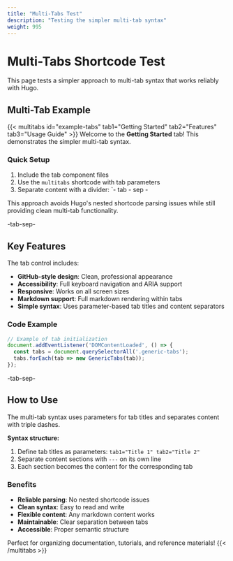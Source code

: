 ```yaml
---
title: "Multi-Tabs Test"
description: "Testing the simpler multi-tab syntax"
weight: 995
---
```


# Multi-Tabs Shortcode Test

This page tests a simpler approach to multi-tab syntax that works reliably with Hugo.

## Multi-Tab Example

{{< multitabs id="example-tabs" tab1="Getting Started" tab2="Features" tab3="Usage Guide" >}}
Welcome to the **Getting Started** tab! This demonstrates the simpler multi-tab syntax.

### Quick Setup
1. Include the tab component files
2. Use the `multitabs` shortcode with tab parameters
3. Separate content with a divider: `- tab - sep -

This approach avoids Hugo's nested shortcode parsing issues while still providing clean multi-tab functionality.

-tab-sep-

## Key Features

The tab control includes:

- **GitHub-style design**: Clean, professional appearance
- **Accessibility**: Full keyboard navigation and ARIA support
- **Responsive**: Works on all screen sizes
- **Markdown support**: Full markdown rendering within tabs
- **Simple syntax**: Uses parameter-based tab titles and content separators

### Code Example
```javascript
// Example of tab initialization
document.addEventListener('DOMContentLoaded', () => {
  const tabs = document.querySelectorAll('.generic-tabs');
  tabs.forEach(tab => new GenericTabs(tab));
});
```

-tab-sep-

## How to Use

The multi-tab syntax uses parameters for tab titles and separates content with triple dashes.

**Syntax structure:**
1. Define tab titles as parameters: `tab1="Title 1" tab2="Title 2"`
2. Separate content sections with `---` on its own line
3. Each section becomes the content for the corresponding tab

### Benefits
- **Reliable parsing**: No nested shortcode issues
- **Clean syntax**: Easy to read and write
- **Flexible content**: Any markdown content works
- **Maintainable**: Clear separation between tabs
- **Accessible**: Proper semantic structure

Perfect for organizing documentation, tutorials, and reference materials!
{{< /multitabs >}}
